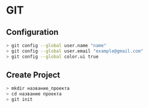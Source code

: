 # GIT
## Configuration
```bash
> git config --global user.name "name"
> git config --global user.email "example@gmail.com"
> git config --global color.ui true
```

## Create Project
```bash
> mkdir название_проекта
> cd название проекта
> git init
```